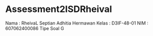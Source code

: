 # Assessment2ISDRheival
Nama : RheivaL Septian Adhitia Hermawan
Kelas : D3IF-48-01
NIM  : 607062400086
Tipe Soal G
